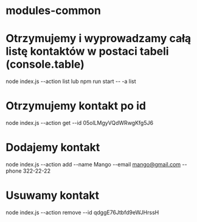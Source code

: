 # modules-common

# Otrzymujemy i wyprowadzamy całą listę kontaktów w postaci tabeli (console.table)

node index.js --action list
lub
npm run start -- -a list

# Otrzymujemy kontakt po id

node index.js --action get --id 05olLMgyVQdWRwgKfg5J6

# Dodajemy kontakt

node index.js --action add --name Mango --email mango@gmail.com --phone 322-22-22

# Usuwamy kontakt

node index.js --action remove --id qdggE76Jtbfd9eWJHrssH
